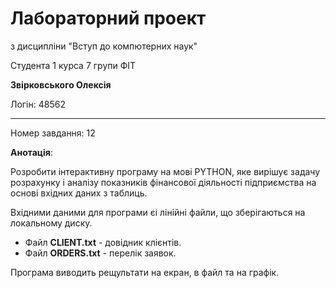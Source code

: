 # Лабораторний проект
з дисципліни "Вступ до компютерних наук"

Студента 1 курса 7 групи ФІТ

**Звірковського Олексія**

Логін: 48562

---

Номер завдання: 12

**Анотація**:

Розробити інтерактивну програму на мові PYTHON, яке вирішує задачу розрахунку і аналізу показників фінансової діяльності підприємства на основі вхідних даних з таблиць.

Вхідними даними для програми єі лінійні файли, що зберігаються на локальному диску.

- Файл **CLIENT.txt** - довідник клієнтів.
- Файл **ORDERS.txt** - перелік заявок.

Програма виводить рещультати на екран, в файл та на графік.
